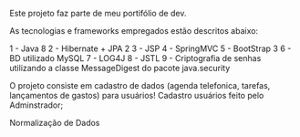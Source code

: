 Este projeto faz parte de meu portifólio de dev.

As tecnologias e frameworks empregados estão descritos abaixo:

1 - Java 8
2 - Hibernate + JPA 2
3 - JSP
4 - SpringMVC
5 - BootStrap 3
6 - BD utilizado MySQL
7 - LOG4J
8 - JSTL
9 - Criptografia de senhas utilizando a classe MessageDigest do pacote java.security

O projeto consiste em cadastro de dados (agenda telefonica, tarefas, lançamentos de gastos) para usuários!
Cadastro usuários feito pelo Adminstrador;

Normalização de Dados
